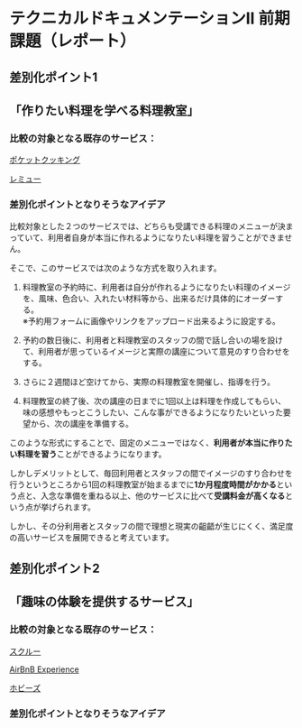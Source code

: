 # テクニカルドキュメンテーションII 前期課題（レポート）

## 差別化ポイント1

## 「作りたい料理を学べる料理教室」

### 比較の対象となる既存のサービス：
[ポケットクッキング](https://www.pocket-salon.com/index.html)  

[レミュー](https://www.miyumiyukitchen.com/private)  


### 差別化ポイントとなりそうなアイデア
比較対象とした２つのサービスでは、どちらも受講できる料理のメニューが決まっていて、利用者自身が本当に作れるようになりたい料理を習うことができません。  


そこで、このサービスでは次のような方式を取り入れます。  

1. 料理教室の予約時に、利用者は自分が作れるようになりたい料理のイメージを、風味、色合い、入れたい材料等から、出来るだけ具体的にオーダーする。  
※予約用フォームに画像やリンクをアップロード出来るように設定する。  

2. 予約の数日後に、利用者と料理教室のスタッフの間で話し合いの場を設けて、利用者が思っているイメージと実際の講座について意見のすり合わせをする。  

3. さらに２週間ほど空けてから、実際の料理教室を開催し、指導を行う。  

4. 料理教室の終了後、次の講座の日までに1回以上は料理を作成してもらい、味の感想やもっとこうしたい、こんな事ができるようになりたいといった要望から、次の講座を準備する。  


このような形式にすることで、固定のメニューではなく、**利用者が本当に作りたい料理を習う**ことができるようになります。  

しかしデメリットとして、毎回利用者とスタッフの間でイメージのすり合わせを行うというところから1回の料理教室が始まるまでに**1か月程度時間がかかる**という点と、入念な準備を重ねる以上、他のサービスに比べて**受講料金が高くなる**という点が挙げられます。  

しかし、その分利用者とスタッフの間で理想と現実の齟齬が生じにくく、満足度の高いサービスを展開できると考えています。


## 差別化ポイント2

## 「趣味の体験を提供するサービス」

### 比較の対象となる既存のサービス：
[スクルー](https://skuroo.net/)

[AirBnB Experience](https://www.airbnb.jp/s/experiences)

[ホビーズ](https://hobbys.jp/)


### 差別化ポイントとなりそうなアイデア


